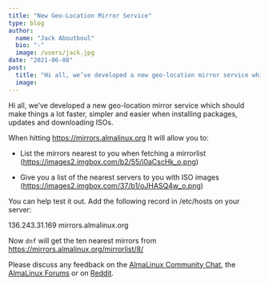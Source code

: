 ```yaml
---
title: "New Geo-Location Mirror Service"
type: blog
author:
  name: "Jack Aboutboul"
  bio: "-"
  image: /users/jack.jpg
date: "2021-06-08"
post:
  title: "Hi all, we’ve developed a new geo-location mirror service which should make things a lot faster, simpler and easier when installing packages, update..."
  image:
---
```


Hi all, we’ve developed a new geo-location mirror service which should make things a lot faster, simpler and easier when installing packages, updates and downloading ISOs.

When hitting https://mirrors.almalinux.org It will allow you to:

- List the mirrors nearest to you when fetching a mirrorlist (https://images2.imgbox.com/b2/55/i0aCscHk_o.png)

- Give you a list of the nearest servers to you with ISO images (https://images2.imgbox.com/37/b1/oJHASQ4w_o.png)

You can help test it out. Add the following record in /etc/hosts on your server:

136.243.31.169 mirrors.almalinux.org

Now `dnf` will get the ten nearest mirrors from https://mirrors.almalinux.org/mirrorlist/8/

Please discuss any feedback on the [AlmaLinux Community Chat](https://chat.almalinux.org/), the [AlmaLinux Forums](https://forums.almalinux.org/t/new-geo-location-mirror-service/279) or on [Reddit](https://www.reddit.com/r/AlmaLinux/comments/nvhk2e/new_geolocation_mirror_service/).
